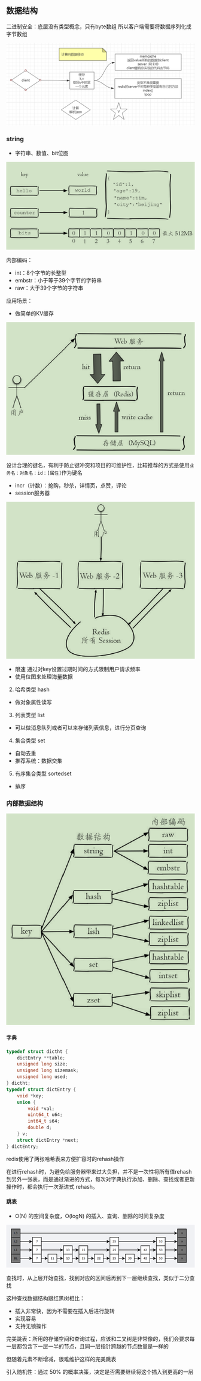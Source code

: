 ## 数据结构

二进制安全：底层没有类型概念，只有byte数组
所以客户端需要将数据序列化成字节数组

![批注 2020-06-18 132234](/assets/批注%202020-06-18%20132234.png)

### string

- 字符串、数值、bit位图

![屏幕截图 2020-09-24 142014](/assets/屏幕截图%202020-09-24%20142014.png)

内部编码：

- int：8个字节的长整型
- embstr：小于等于39个字节的字符串
- raw：大于39个字节的字符串

应用场景：

- 做简单的KV缓存

![屏幕截图 2020-09-24 144551](/assets/屏幕截图%202020-09-24%20144551.png)

设计合理的键名，有利于防止键冲突和项目的可维护性，比较推荐的方式是使用`业务名：对象名：id：[属性]`作为键名

- incr（计数）：抢购，秒杀，详情页，点赞，评论
- session服务器

![屏幕截图 2020-09-24 145419](/assets/屏幕截图%202020-09-24%20145419.png)

- 限速 通过对key设置过期时间的方式限制用户请求频率
- 使用位图来处理海量数据

2. 哈希类型 hash
  - 做对象属性读写
3. 列表类型 list
  - 可以做消息队列或者可以来存储列表信息，进行分页查询
4. 集合类型 set
  - 自动去重
  - 推荐系统：数据交集
5. 有序集合类型 sortedset
  - 排序

### 内部数据结构

![屏幕截图 2020-09-23 154040](/assets/屏幕截图%202020-09-23%20154040.png)

#### 字典

```c
typedef struct dictht {
    dictEntry **table;
    unsigned long size;
    unsigned long sizemask;
    unsigned long used;
} dictht;
typedef struct dictEntry {
    void *key;
    union {
        void *val;
        uint64_t u64;
        int64_t s64;
        double d;
    } v;
    struct dictEntry *next;
} dictEntry;
```

redis使用了两张哈希表来方便扩容时的rehash操作

在进行rehash时，为避免给服务器带来过大负担，并不是一次性将所有值rehash到另外一张表，而是通过渐进的方式，每次对字典执行添加、删除、查找或者更新操作时，都会执行一次渐进式 rehash。

#### 跳表

- O(N) 的空间复杂度，O(logN) 的插入、查询、删除的时间复杂度

![202031284446](/assets/202031284446.png)

查找时，从上层开始查找，找到对应的区间后再到下一层继续查找，类似于二分查找

这种查找数据结构跟红黑树相比：

- 插入非常快，因为不需要在插入后进行旋转
- 实现容易
- 支持无锁操作

完美跳表：所用的存储空间和查询过程，应该和二叉树是非常像的，我们会要求每一层都包含下一层一半的节点，且同一层指针跨越的节点数量是一样的

但随着元素不断增减，很难维护这样的完美跳表

引入随机性：通过 50% 的概率决策，决定是否需要继续将这个插入到更高的一层
